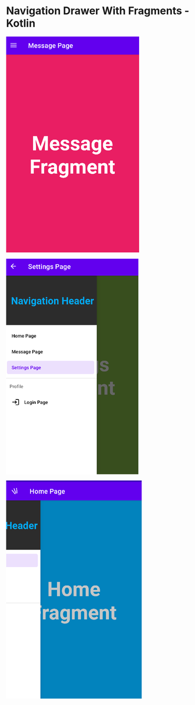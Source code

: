 # Navigation Drawer With Fragments - Kotlin

![example](./images/ex1.png)

![example](./images/ex2.png)

![example](./images/ex3.png)